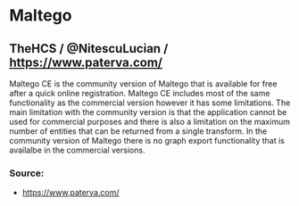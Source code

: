 # Maltego
## TheHCS / @NitescuLucian / https://www.paterva.com/

Maltego CE is the community version of Maltego that is available for free after a quick online registration. Maltego CE includes most of the same functionality as the commercial version however it has some limitations. The main limitation with the community version is that the application cannot be used for commercial purposes and there is also a limitation on the maximum number of entities that can be returned from a single transform. In the community version of Maltego there is no graph export functionality that is availalbe in the commercial versions.

### Source:
* https://www.paterva.com/
